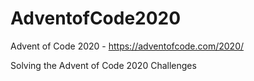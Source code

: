 # AdventofCode2020
Advent of Code 2020 - https://adventofcode.com/2020/

Solving the Advent of Code 2020 Challenges
